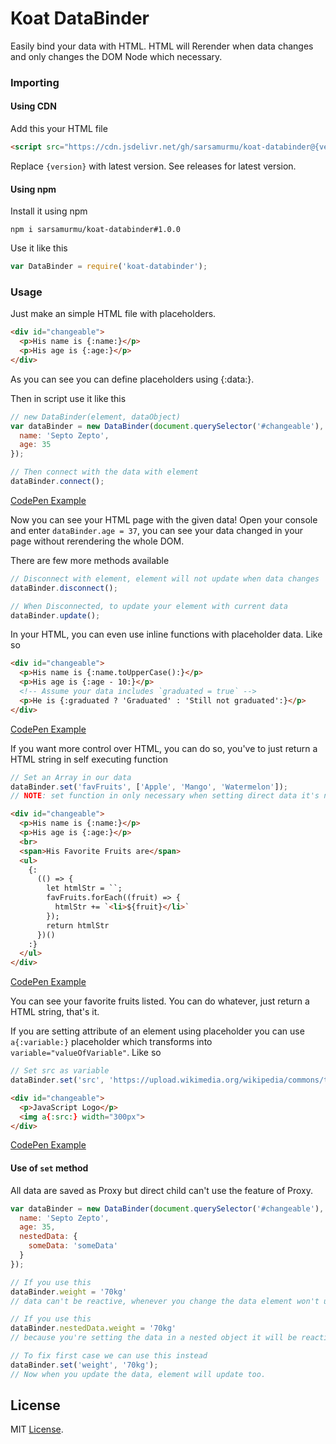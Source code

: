 # Koat DataBinder
Easily bind your data with HTML. HTML will Rerender when data changes and only changes the DOM Node which necessary.

### Importing
#### Using CDN
Add this your HTML file
```html
<script src="https://cdn.jsdelivr.net/gh/sarsamurmu/koat-databinder@{version}/dist/koat-databinder.js">
```
Replace `{version}` with latest version. See releases for latest version.
#### Using npm
Install it using npm
```
npm i sarsamurmu/koat-databinder#1.0.0
```
Use it like this
```js
var DataBinder = require('koat-databinder');
```
### Usage
Just make an simple HTML file with placeholders.
```html
<div id="changeable">
  <p>His name is {:name:}</p>
  <p>His age is {:age:}</p>
</div>
```
As you can see you can define placeholders using {:data:}.

Then in script use it like this
```js
// new DataBinder(element, dataObject)
var dataBinder = new DataBinder(document.querySelector('#changeable'), {
  name: 'Septo Zepto',
  age: 35
});

// Then connect with the data with element
dataBinder.connect();
```
[CodePen Example](https://codepen.io/sarsamurmu/pen/mddxPme)

Now you can see your HTML page with the given data! Open your console and enter `dataBinder.age = 37`, you can see your data changed in your page without rerendering the whole DOM.

There are few more methods available
```js
// Disconnect with element, element will not update when data changes
dataBinder.disconnect();

// When Disconnected, to update your element with current data
dataBinder.update();
```

In your HTML, you can even use inline functions with placeholder data. Like so
```html
<div id="changeable">
  <p>His name is {:name.toUpperCase():}</p>
  <p>His age is {:age - 10:}</p>
  <!-- Assume your data includes `graduated = true` -->
  <p>He is {:graduated ? 'Graduated' : 'Still not graduated':}</p>
</div>
```
[CodePen Example](https://codepen.io/sarsamurmu/pen/RwwMagP)

If you want more control over HTML, you can do so, you've to just return a HTML string in self executing function
```js
// Set an Array in our data
dataBinder.set('favFruits', ['Apple', 'Mango', 'Watermelon']);
// NOTE: set function in only necessary when setting direct data it's not necessary for nested data.
```
```html
<div id="changeable">
  <p>His name is {:name:}</p>
  <p>His age is {:age:}</p>
  <br>
  <span>His Favorite Fruits are</span>
  <ul>
    {:
      (() => {
        let htmlStr = ``;
        favFruits.forEach((fruit) => {
          htmlStr += `<li>${fruit}</li>`
        });
        return htmlStr
      })()
    :}
  </ul>
</div>
```
[CodePen Example](https://codepen.io/sarsamurmu/pen/eYYMZEj)
  
You can see your favorite fruits listed. You can do whatever, just return a HTML string, that's it.

If you are setting attribute of an element using placeholder you can use `a{:variable:}` placeholder which transforms into `variable="valueOfVariable"`. Like so
```js
// Set src as variable
dataBinder.set('src', 'https://upload.wikimedia.org/wikipedia/commons/thumb/6/6a/JavaScript-logo.png/600px-JavaScript-logo.png')
```
```html
<div id="changeable">
  <p>JavaScript Logo</p>
  <img a{:src:} width="300px">
</div>
```
[CodePen Example](https://codepen.io/sarsamurmu/pen/XWWEdzy)

#### Use of `set` method
All data are saved as Proxy but direct child can't use the feature of Proxy.
```js
var dataBinder = new DataBinder(document.querySelector('#changeable'), {
  name: 'Septo Zepto',
  age: 35,
  nestedData: {
    someData: 'someData'
  }
});

// If you use this
dataBinder.weight = '70kg'
// data can't be reactive, whenever you change the data element won't update

// If you use this
dataBinder.nestedData.weight = '70kg'
// because you're setting the data in a nested object it will be reactive, whenever you update the data, element's will update too.

// To fix first case we can use this instead
dataBinder.set('weight', '70kg');
// Now when you update the data, element will update too.
```

## License
MIT [License](https://github.com/sarsamurmu/koat-databinder/blob/master/LICENSE.md).
